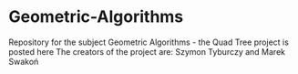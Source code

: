 # Geometric-Algorithms
Repository for the subject Geometric Algorithms - the Quad Tree project is posted here
The creators of the project are: Szymon Tyburczy and Marek Swakoń
